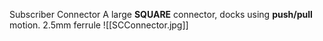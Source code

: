 Subscriber Connector
A large **SQUARE** connector, docks using **push/pull** motion. 2.5mm ferrule
![[SCConnector.jpg]]